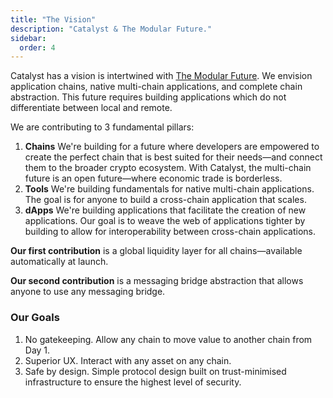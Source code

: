 ```yaml
---
title: "The Vision"
description: "Catalyst & The Modular Future."
sidebar:
  order: 4
---
```


Catalyst has a vision is intertwined with [The Modular Future](/#what-is-the-modular-future). We envision application chains, native multi-chain applications, and complete chain abstraction. This future requires building applications which do not differentiate between local and remote.

We are contributing to 3 fundamental pillars:

1. **Chains** We're building for a future where developers are empowered to create the perfect chain that is best suited for their needs—and connect them to the broader crypto ecosystem. With Catalyst, the multi-chain future is an open future—where economic trade is borderless.
2. **Tools** We're building fundamentals for native multi-chain applications. The goal is for anyone to build a cross-chain application that scales.
3. **dApps** We're building applications that facilitate the creation of new applications. Our goal is to weave the web of applications tighter by building to allow for interoperability between cross-chain applications.

**Our first contribution** is a global liquidity layer for all chains—available automatically at launch.

**Our second contribution** is a messaging bridge abstraction that allows anyone to use any messaging bridge.

### Our Goals

1. No gatekeeping. Allow any chain to move value to another chain from Day 1.
2. Superior UX. Interact with any asset on any chain.
3. Safe by design. Simple protocol design built on trust-minimised infrastructure to ensure the highest level of security.
